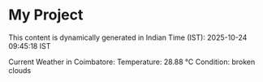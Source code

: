# My Project

This content is dynamically generated in Indian Time (IST): 2025-10-24 09:45:18 IST


Current Weather in Coimbatore:
Temperature: 28.88 °C
Condition: broken clouds
